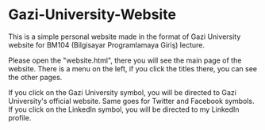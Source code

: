 # Gazi-University-Website
This is a simple personal website made in the format of Gazi University website for BM104 (Bilgisayar Programlamaya Giriş) lecture.

Please open the "website.html", there you will see the main page of the website. There is a menu on the left, if you click the titles there, you can see the other pages.

If you click on the Gazi University symbol, you will be directed to Gazi University's official website. Same goes for Twitter and Facebook symbols.
If you click on the LinkedIn symbol, you will be directed to my LinkedIn profile.
